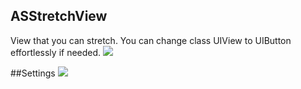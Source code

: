 ## ASStretchView
View that you can stretch. You can change class UIView to UIButton effortlessly if needed.
![](https://raw.githubusercontent.com/sherbachuk/ASStretchView/master/ezgif.com-optimize.gif)

##Settings
![](https://raw.githubusercontent.com/sherbachuk/ASStretchView/master/Screen%20Shot%202016-01-19%20at%206.32.59%20PM.png)






